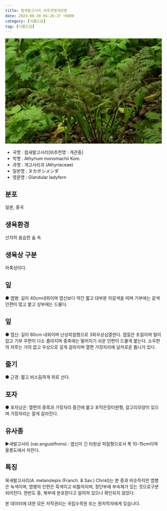 ```yaml
---
title: 참새발고사리_비추천명개관중
date: 2024-08-30 04:26:27 +0800
category: [식물도감]
tag: [식물도감]
---
```




![참새발고사리[비추천명 : 개관중]](/assets/img/fileUpload/plants/basic/Aspleniaceae/Asplenium/3918/3918_1_th2.jpg)
- 국명 : 참새발고사리[비추천명 : 개관중]
- 학명 : Athyrium monomachii Kom.
- 과명 : 개고사리과 (Athyriaceae)
- 일본명 : ヌカボシメシダ
- 영문명 : Glandular ladyfern


## 분포
일본, 중국
## 생육환경
산지의 음습한 숲 속 
## 생육상 구분
하록성이다. 
## 잎
● 엽병: 길이 40cm내외이며 엽신보다 약간 짧고 대부분 자갈색을 띠며 기부에는 갈색 인편이 많고 붙고 상부에는 드물다.
## 잎
● 엽신: 길이 60cm 내외이며 난상피침형으로 3회우상심열한다. 엽질은 초질이며 털이 없고 기부 우편이 다소 좁아지며 중축에는 떨어지기 쉬운 인편이 드물게 붙는다. 소우편의 자루는 거의 없고 우상으로 깊게 갈라지며 열편 가장자리에 날카로운 톱니가 있다. 
## 줄기
● 근경: 짧고 비스듬하게 위로 선다. 
## 포자
● 포자낭군: 열편의 중륵과 가장자리 중간에 붙고 포막은장타원형, 갈고리모양이 있으며 가장자리는 잘게 갈라진다. 
## 유사종
▶새발고사리 (var.angustifrons) : 엽신이 긴 타원상 피침형으로서 폭 10-15cm이며 울릉도에서 자란다.
## 특징
북새발고사리(A. melanolepis (Franch. & Sav.) Christ)는 본 종과 비슷하지만 엽병은 녹색이며, 엽병의 인편은 흑색이고 비틀어지며, 정단부에 부속체가 있는 것으로구분되어진다. 한반도 중, 북부에 분포한다고 알려져 있으나 확인되지 않았다. 






본 데이터에 대한 모든 저작권리는 국립수목원 또는 원저작자에게 있습니다.

